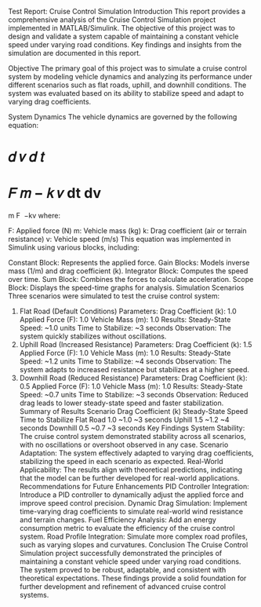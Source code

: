 Test Report: Cruise Control Simulation
Introduction
This report provides a comprehensive analysis of the Cruise Control Simulation project implemented in MATLAB/Simulink. The objective of this project was to design and validate a system capable of maintaining a constant vehicle speed under varying road conditions. Key findings and insights from the simulation are documented in this report.

Objective
The primary goal of this project was to simulate a cruise control system by modeling vehicle dynamics and analyzing its performance under different scenarios such as flat roads, uphill, and downhill conditions. The system was evaluated based on its ability to stabilize speed and adapt to varying drag coefficients.

System Dynamics
The vehicle dynamics are governed by the following equation:

𝑑
𝑣
𝑑
𝑡
=
𝐹
𝑚
−
𝑘
𝑣
dt
dv
​
 = 
m
F
​
 −kv
where:

F: Applied force (N)
m: Vehicle mass (kg)
k: Drag coefficient (air or terrain resistance)
v: Vehicle speed (m/s)
This equation was implemented in Simulink using various blocks, including:

Constant Block: Represents the applied force.
Gain Blocks: Models inverse mass (1/m) and drag coefficient (k).
Integrator Block: Computes the speed over time.
Sum Block: Combines the forces to calculate acceleration.
Scope Block: Displays the speed-time graphs for analysis.
Simulation Scenarios
Three scenarios were simulated to test the cruise control system:

1. Flat Road (Default Conditions)
Parameters:
Drag Coefficient (k): 1.0
Applied Force (F): 1.0
Vehicle Mass (m): 1.0
Results:
Steady-State Speed: ~1.0 units
Time to Stabilize: ~3 seconds
Observation: The system quickly stabilizes without oscillations.
2. Uphill Road (Increased Resistance)
Parameters:
Drag Coefficient (k): 1.5
Applied Force (F): 1.0
Vehicle Mass (m): 1.0
Results:
Steady-State Speed: ~1.2 units
Time to Stabilize: ~4 seconds
Observation: The system adapts to increased resistance but stabilizes at a higher speed.
3. Downhill Road (Reduced Resistance)
Parameters:
Drag Coefficient (k): 0.5
Applied Force (F): 1.0
Vehicle Mass (m): 1.0
Results:
Steady-State Speed: ~0.7 units
Time to Stabilize: ~3 seconds
Observation: Reduced drag leads to lower steady-state speed and faster stabilization.
Summary of Results
Scenario	Drag Coefficient (k)	Steady-State Speed	Time to Stabilize
Flat Road	1.0	~1.0	~3 seconds
Uphill	1.5	~1.2	~4 seconds
Downhill	0.5	~0.7	~3 seconds
Key Findings
System Stability: The cruise control system demonstrated stability across all scenarios, with no oscillations or overshoot observed in any case.
Scenario Adaptation: The system effectively adapted to varying drag coefficients, stabilizing the speed in each scenario as expected.
Real-World Applicability: The results align with theoretical predictions, indicating that the model can be further developed for real-world applications.
Recommendations for Future Enhancements
PID Controller Integration: Introduce a PID controller to dynamically adjust the applied force and improve speed control precision.
Dynamic Drag Simulation: Implement time-varying drag coefficients to simulate real-world wind resistance and terrain changes.
Fuel Efficiency Analysis: Add an energy consumption metric to evaluate the efficiency of the cruise control system.
Road Profile Integration: Simulate more complex road profiles, such as varying slopes and curvatures.
Conclusion
The Cruise Control Simulation project successfully demonstrated the principles of maintaining a constant vehicle speed under varying road conditions. The system proved to be robust, adaptable, and consistent with theoretical expectations. These findings provide a solid foundation for further development and refinement of advanced cruise control systems.
